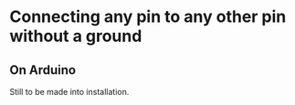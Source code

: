 # Connecting any pin to any other pin without a ground
## On Arduino

Still to be made into installation.
